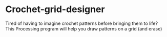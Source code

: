 # Crochet-grid-designer
Tired of having to imagine crochet patterns before bringing them to life? This Processing program will help you draw patterns on a grid (and erase)
